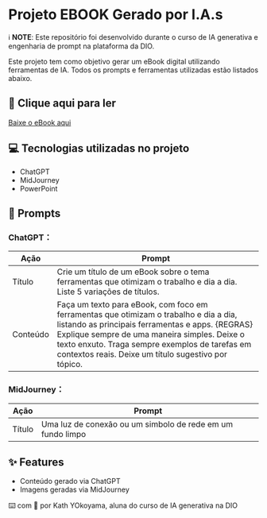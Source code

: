 # Projeto EBOOK Gerado por I.A.s

ℹ️ **NOTE**: Este repositório foi desenvolvido durante o curso de IA generativa e engenharia de prompt na plataforma da DIO.

Este projeto tem como objetivo gerar um eBook digital utilizando ferramentas de IA. Todos os prompts e ferramentas utilizadas estão listados abaixo.

## 📕 Clique aqui para ler
[Baixe o eBook aqui](https://github.com/kathyokoyama/ebook/blob/main/ebook.pdf)

## 💻 Tecnologias utilizadas no projeto
- ChatGPT
- MidJourney
- PowerPoint

## 🧠 Prompts
### ChatGPT：
| Ação     | Prompt                                                                                                                                                   |
|----------|-----------------------------------------------------------------------------------------------------------------------------------------------------------|
| Título   | Crie um título de um eBook sobre o tema ferramentas que otimizam o trabalho e dia a dia. Liste 5 variações de títulos. |
| Conteúdo | Faça um texto para eBook, com foco em ferramentas que otimizam o trabalho e dia a dia, listando as principais ferramentas e apps. {REGRAS} Explique sempre de uma maneira simples. Deixe o texto enxuto. Traga sempre exemplos de tarefas em contextos reais. Deixe um título sugestivo por tópico.                                      |

### MidJourney：
| Ação   | Prompt                                                                            |
|--------|-----------------------------------------------------------------------------------|
| Título | Uma luz de conexão ou um simbolo de rede em um fundo limpo
## ✨ Features
- Conteúdo gerado via ChatGPT
- Imagens geradas via MidJourney


⌨️ com 💜 por Kath YOkoyama, aluna do curso de IA generativa na DIO
